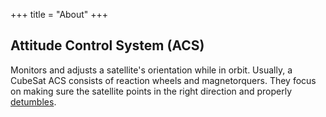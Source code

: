 +++
title = "About"
+++

## Attitude Control System (ACS)

Monitors and adjusts a satellite's orientation while in orbit. Usually, a CubeSat ACS consists of reaction wheels and
magnetorquers. They focus on making sure the satellite points in the right direction and
properly [detumbles](https://www.wordsense.eu/detumble/#English).
